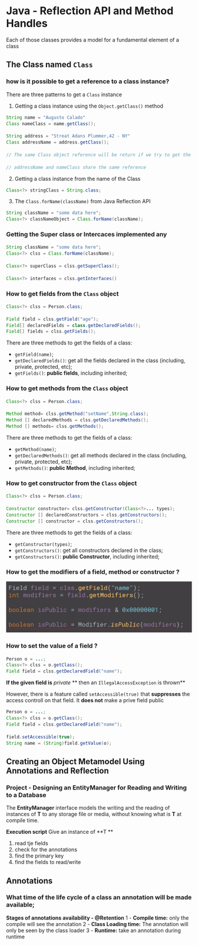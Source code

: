 
# Java - Reflection API and Method Handles

Each of those classes provides a model for a fundamental element of a class

## The Class named `Class`

### how is it possible to get a reference to a class instance?
There are three patterns to get a `Class` instance
1. Getting a class instance using the `Object.getClass()` method
```java
String name = "Augusto Calado"
Class nameClass = name.getClass();

String address = "Streat Adans Plummer,42 - NY"
Class addressName = address.getClass();

// The same Class object reference will be return if we try to get the class of a object that is the same class of other object which class was get previusly using .getClass();

// addressName and nameClass share the same reference 
```

2. Getting a class instance from the name of the Class
```java 
Class<?> stringClass = String.class;
```

3.  The `Class.forName(className)` from Java Reflection API
```java 
String className = "some data here";
Class<?> classNameObject = Class.forName(className);
```

### Getting the Super class or Intercaces implemented any
```java
String className = "some data here";
Class<?> clss = Class.forName(className);

Class<?> superClass = clss.getSuperClass();

Class<?> interfaces = clss.getInterfaces() 
```

### How to get fields from the `Class` object
```java
Class<?> clss = Person.class;

Field field = clss.getField("age");
Field[] declaredFields = class.getDeclaredFields();
Field[] fields = clss.getFields();
```

There are three methods to get the fields of a class:
- `getField(name)`;
- `getDeclaredFields()`: get all the fields declared in the class (including, private, protected, etc);
- `getFields()`:  **public fields**, including inherited;

### How to get methods from the `Class` object
```java
Class<?> clss = Person.class;

Method method= clss.getMethod("setName",String.class);
Method [] declaredMethods = clss.getDeclaredMethods();
Method [] methods= clss.getMethods();
```

There are three methods to get the fields of a class:
- `getMethod(name)`;
- `getDeclaredMethods()`: get all methods declared in the class (including, private, protected, etc);
- `getMethods()`:  **public Method**, including inherited;


### How to get constructor from the `Class` object
```java
Class<?> clss = Person.class;

Constructor constructor= clss.getConstructor(Class<?>... types);
Constructor [] declaredConstructors = clss.getConstructors();
Constructor [] constructor = clss.getConstructors();
```

There are three methods to get the fields of a class:
- `getConstructor(types)`;
- `getConstructors()`: get all constructors declared in the class;
- `getConstructors()`:  **public Constructor**, including inherited;

### How to get the modifiers of a field, method or constructor ?
![getModifiersExample](resources/getModifiersExample.png)

### How to set the value of a field ?
```java
Person o = ...;
Class<?> clss = o.getClass();
Field field = clss.getDeclaredField("name");
```

**If the given field is** *private* ** then an `IllegalAccessException` is thrown**

However, there is a feature called `setAccessible(true)` that **suppresses** the access controll on that field. It **does not** make a prive field public 

```java
Person o = ...;
Class<?> clss = o.getClass();
Field field = clss.getDeclaredField("name");

field.setAccessible(true);
String name = (String)field.getValue(o);
```

## Creating an Object Metamodel Using Annotations and Reflection

### Project - Designing an EntityManager for Reading and Writing to a Database
The **EntityManager** interface models the writing and the reading of instances of **T** to any storage file or media, without knowing what is **T** at compile time.

**Execution script**
Give an instance of **T **
1. read tje fields
2. check for the annotations
3. find the primary key
4. find the fields to read/write	

## Annotations

### What time of the life cycle of a class an annotation will be made available; 
**Stages of annotations availability - @Retention**
1 - **Compile time:** only the compile will see the annotation 
2 - **Class Loading time:** The annotation will only be seen by the class loader 
3 - **Runtime:** take an annotation during runtime
